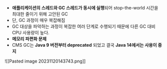 - **애플리케이션의 스레드와 GC 스레드가 동시에 실행**되어 stop-the-world 시간을 최대한 줄이기 위해 고안된 GC
- 단, GC 과정이 매우 복잡해짐
- GC 대상을 파악하는 과정이 복잡한 여러 단계로 수행되기 때문에 다른 GC 대비 CPU 사용량이 높다.
- **메모리 파편화 문제**
- CMS GC는 **Java 9 버전부터 deprecated** 되었고 결국 **Java 14에서는 사용이 중지**

![[Pasted image 20231120143743.png]]